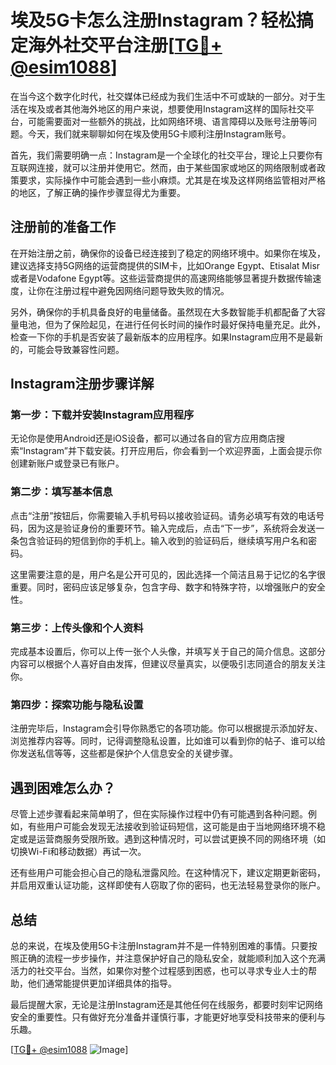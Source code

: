 # 埃及5G卡怎么注册Instagram？轻松搞定海外社交平台注册[[TG💪+ @esim1088](https://t.me/s/esim1088)]

在当今这个数字化时代，社交媒体已经成为我们生活中不可或缺的一部分。对于生活在埃及或者其他海外地区的用户来说，想要使用Instagram这样的国际社交平台，可能需要面对一些额外的挑战，比如网络环境、语言障碍以及账号注册等问题。今天，我们就来聊聊如何在埃及使用5G卡顺利注册Instagram账号。

首先，我们需要明确一点：Instagram是一个全球化的社交平台，理论上只要你有互联网连接，就可以注册并使用它。然而，由于某些国家或地区的网络限制或者政策要求，实际操作中可能会遇到一些小麻烦。尤其是在埃及这样网络监管相对严格的地区，了解正确的操作步骤显得尤为重要。

## 注册前的准备工作

在开始注册之前，确保你的设备已经连接到了稳定的网络环境中。如果你在埃及，建议选择支持5G网络的运营商提供的SIM卡，比如Orange Egypt、Etisalat Misr或者是Vodafone Egypt等。这些运营商提供的高速网络能够显著提升数据传输速度，让你在注册过程中避免因网络问题导致失败的情况。

另外，确保你的手机具备良好的电量储备。虽然现在大多数智能手机都配备了大容量电池，但为了保险起见，在进行任何长时间的操作时最好保持电量充足。此外，检查一下你的手机是否安装了最新版本的应用程序。如果Instagram应用不是最新的，可能会导致兼容性问题。

## Instagram注册步骤详解

### 第一步：下载并安装Instagram应用程序

无论你是使用Android还是iOS设备，都可以通过各自的官方应用商店搜索“Instagram”并下载安装。打开应用后，你会看到一个欢迎界面，上面会提示你创建新账户或登录已有账户。

### 第二步：填写基本信息

点击“注册”按钮后，你需要输入手机号码以接收验证码。请务必填写有效的电话号码，因为这是验证身份的重要环节。输入完成后，点击“下一步”，系统将会发送一条包含验证码的短信到你的手机上。输入收到的验证码后，继续填写用户名和密码。

这里需要注意的是，用户名是公开可见的，因此选择一个简洁且易于记忆的名字很重要。同时，密码应该足够复杂，包含字母、数字和特殊字符，以增强账户的安全性。

### 第三步：上传头像和个人资料

完成基本设置后，你可以上传一张个人头像，并填写关于自己的简介信息。这部分内容可以根据个人喜好自由发挥，但建议尽量真实，以便吸引志同道合的朋友关注你。

### 第四步：探索功能与隐私设置

注册完毕后，Instagram会引导你熟悉它的各项功能。你可以根据提示添加好友、浏览推荐内容等。同时，记得调整隐私设置，比如谁可以看到你的帖子、谁可以给你发送私信等等，这些都是保护个人信息安全的关键步骤。

## 遇到困难怎么办？

尽管上述步骤看起来简单明了，但在实际操作过程中仍有可能遇到各种问题。例如，有些用户可能会发现无法接收到验证码短信，这可能是由于当地网络环境不稳定或是运营商服务受限所致。遇到这种情况时，可以尝试更换不同的网络环境（如切换Wi-Fi和移动数据）再试一次。

还有些用户可能会担心自己的隐私泄露风险。在这种情况下，建议定期更新密码，并启用双重认证功能，这样即使有人窃取了你的密码，也无法轻易登录你的账户。

## 总结

总的来说，在埃及使用5G卡注册Instagram并不是一件特别困难的事情。只要按照正确的流程一步步操作，并注意保护好自己的隐私安全，就能顺利加入这个充满活力的社交平台。当然，如果你对整个过程感到困惑，也可以寻求专业人士的帮助，他们通常能提供更加详细具体的指导。

最后提醒大家，无论是注册Instagram还是其他任何在线服务，都要时刻牢记网络安全的重要性。只有做好充分准备并谨慎行事，才能更好地享受科技带来的便利与乐趣。

[[TG💪+ @esim1088](https://t.me/s/esim1088) ![Image](https://i.postimg.cc/4NQfJmqS/Snipaste-2025-05-13-00-14-12.png)]